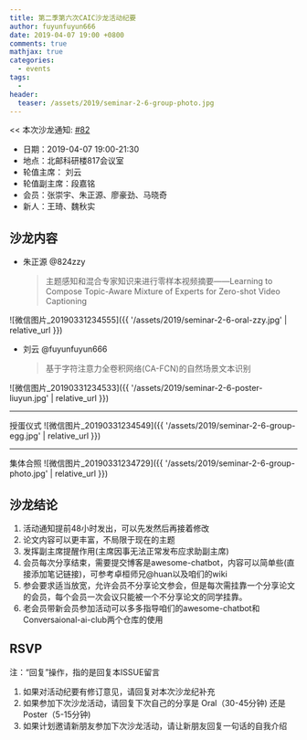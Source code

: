 ```yaml
---
title: 第二季第六次CAIC沙龙活动纪要
author: fuyunfuyun666
date: 2019-04-07 19:00 +0800
comments: true
mathjax: true
categories: 
  - events
tags:
  - 
header:
  teaser: /assets/2019/seminar-2-6-group-photo.jpg
---
```


<< 本次沙龙通知: [#82](https://github.com/BUPT/ai-ml.club/issues/82)

- 日期：2019-04-07 19:00-21:30
- 地点：北邮科研楼817会议室
- 轮值主席： 刘云
- 轮值副主席：段嘉铭
- 会员：张崇宇、朱正源、廖豪劲、马晓奇
- 新人：王琦、魏秋实

## 沙龙内容

- 朱正源  @824zzy
    > 主题感知和混合专家知识来进行零样本视频摘要——Learning to Compose Topic-Aware Mixture of Experts for Zero-shot Video Captioning

![微信图片_20190331234555]({{ '/assets/2019/seminar-2-6-oral-zzy.jpg' | relative_url }})

- 刘云 @fuyunfuyun666
    > 基于字符注意力全卷积网络(CA-FCN)的自然场景文本识别

![微信图片_20190331234533]({{ '/assets/2019/seminar-2-6-poster-liuyun.jpg' | relative_url }})

----
授蛋仪式
![微信图片_20190331234549]({{ '/assets/2019/seminar-2-6-group-egg.jpg' | relative_url }})

----
集体合照
![微信图片_20190331234729]({{ '/assets/2019/seminar-2-6-group-photo.jpg' | relative_url }})

## 沙龙结论

1. 活动通知提前48小时发出，可以先发然后再接着修改
2. 论文内容可以更丰富，不局限于现在的主题
3. 发挥副主席提醒作用(主席因事无法正常发布应求助副主席)
4. 会员每次分享结束，需要提交博客是awesome-chatbot，内容可以简单些(直接添加笔记链接)，可参考卓桓师兄@huan以及咱们的wiki
5. 参会要求适当放宽，允许会员不分享论文参会，但是每次需挂靠一个分享论文的会员，每个会员一次会议只能被一个不分享论文的同学挂靠。
6. 老会员带新会员参加活动可以多多指导咱们的awesome-chatbot和Conversaional-ai-club两个仓库的使用

## RSVP

注：“回复”操作，指的是回复本ISSUE留言

1. 如果对活动纪要有修订意见，请回复对本次沙龙纪补充
2. 如果参加下次沙龙活动，请回复下次自己的分享是 Oral（30-45分钟) 还是Poster（5-15分钟)
3. 如果计划邀请新朋友参加下次沙龙活动，请让新朋友回复一句话的自我介绍

